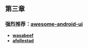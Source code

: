 ## 第三章

### 强烈推荐：[awesome-android-ui](https://github.com/wasabeef/awesome-android-ui)

- [**wasabeef**](https://github.com/wasabeef)
- [**afollestad**](https://github.com/afollestad)